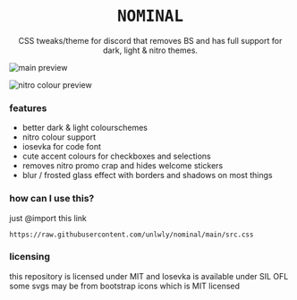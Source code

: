 <div align="center">

# <samp>NOMINAL</samp>

CSS tweaks/theme for discord that removes BS and has full support for dark, light & nitro themes.

</div>

![main preview](https://user-images.githubusercontent.com/76652465/219852562-b4d161d7-5b01-472f-ab29-2dce857ddf7d.png)

![nitro colour preview](https://user-images.githubusercontent.com/76652465/219852570-574c7fd7-fd19-43aa-9aa9-04aa91ba7b18.png)

### features

- better dark & light colourschemes
- nitro colour support
- iosevka for code font
- cute accent colours for checkboxes and selections
- removes nitro promo crap and hides welcome stickers
- blur / frosted glass effect with borders and shadows on most things

### how can I use this?

just @import this link

```
https://raw.githubusercontent.com/unlwly/nominal/main/src.css
```

### licensing

this repository is licensed under MIT and Iosevka is available under SIL OFL  
some svgs may be from bootstrap icons which is MIT licensed
